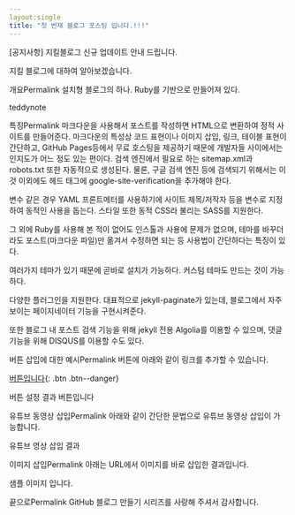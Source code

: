 ```yaml
---
layout:single
title: "첫 번재 블로그 포스팅 입니다.!!!"
---
```

[공지사항] 지킬블로그 신규 업데이트 안내 드립니다.

지킬 블로그에 대하여 알아보겠습니다.

개요Permalink
설치형 블로그의 하나. Ruby를 기반으로 만들어져 있다.

teddynote

특징Permalink
마크다운을 사용해서 포스트를 작성하면 HTML으로 변환하여 정적 사이트를 만들어준다. 마크다운의 특성상 코드 표현이나 이미지 삽입, 링크, 테이블 표현이 간단하고, GitHub Pages등에서 무료 호스팅을 제공하기 때문에 개발자들 사이에서는 인지도가 어느 정도 있는 편이다. 검색 엔진에서 필요로 하는 sitemap.xml과 robots.txt 또한 자동적으로 생성된다. 물론, 구글 검색 엔진 등에 검색되기 위해서는 이것 이외에도 헤드 태그에 google-site-verification을 추가해야 한다.

변수 같은 경우 YAML 프론트메터를 사용하기에 사이트 제목/저작자 등을 변수로 지정하여 동적인 사용을 돕는다. 스타일 또한 동적 CSS라 불리는 SASS를 지원한다.

그 외에 Ruby를 사용해 본 적이 없어도 인스톨과 사용에 문제가 없으며, 테마를 바꾸더라도 포스트(마크다운 파일)만 옮겨서 수정하면 되는 등 사용법이 간단하다는 특징이 있다.

여러가지 테마가 있기 때문에 곧바로 설치가 가능하다. 커스텀 테마도 만드는 것이 가능하다.

다양한 플러그인을 지원한다. 대표적으로 jekyll-paginate가 있는데, 블로그에서 자주 보이는 페이지네이터 기능을 구현시켜준다.

또한 블로그 내 포스트 검색 기능을 위해 jekyll 전용 Algolia를 이용할 수 있으며, 댓글 기능을 위해 DISQUS를 이용할 수도 있다.

버튼 삽입에 대한 예시Permalink
버튼에 아래와 같이 링크를 추가할 수 있습니다.

[버튼입니다](https://google.com){: .btn .btn--danger}

버튼 설정 결과 버튼입니다

유튜브 동영상 삽입Permalink
아래와 같이 간단한 문법으로 유튜브 동영상 삽입이 가능합니다.

유튜브 영상 삽입 결과


이미지 삽입Permalink
아래는 URL에서 이미지를 바로 삽입한 결과입니다.

샘플 이미지 입니다.

끝으로Permalink
GitHub 블로그 만들기 시리즈를 사랑해 주셔서 감사합니다.
